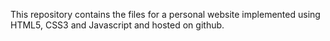 This repository contains the files for a personal website implemented using HTML5, CSS3 and Javascript and hosted on github.
